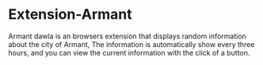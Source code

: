 # Extension-Armant
Armant dawla is an browsers extension that displays random information about the city of Armant, The information is automatically show every three hours, and you can view the current information with the click of a button.
